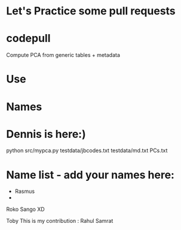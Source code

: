 # Let's Practice some pull requests

# codepull
Compute PCA from generic tables + metadata

# Use
# Names
# Dennis is here:)

python src/mypca.py testdata/jbcodes.txt testdata/md.txt PCs.txt


# Name list - add your names here:

* Rasmus
* 
Roko Sango XD

Toby
This is my contribution : Rahul Samrat

